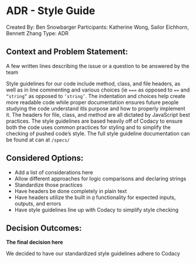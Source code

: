 # ADR - Style Guide

Created By: Ben Snowbarger
Participants: Katherine Wong, Sailor Eichhorn, Bennett Zhang
Type: ADR

## Context and Problem Statement:

A few written lines describing the issue or a question to be answered by the team

Style guidelines for our code include method, class, and file headers, as well as in line commenting and various choices (ie `===` as opposed to `==` and `“string”` as opposed to `‘string’`. The indentation and choices help create more readable code while proper documentation ensures future people studying the code understand itls purpose and how to properly implement it. The headers for file, class, and method are all dictated by JavaScript best practices. The style guidelines are based heavily off of Codacy to ensure both the code uses common practices for styling and to simplify the checking of pushed code’s style. The full style guideline documentation can be found at can at `/specs/`

## Considered Options:

- Add a list of considerations here
- Allow different approaches for logic comparisons and declaring strings
- Standardize those practices
- Have headers be done completely in plain text
- Have headers utilize the built in `@` functionality for expected inputs, outputs, and errors
- Have style guidelines line up with Codacy to simplify style checking

## Decision Outcomes:

**The final decision here**

We decided to have our standardized style guidelines adhere to Codacy
